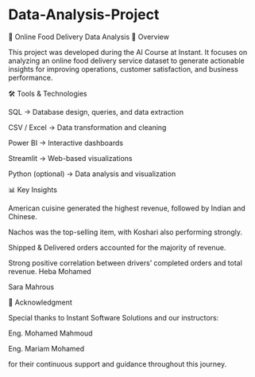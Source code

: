 # Data-Analysis-Project
🍴 Online Food Delivery Data Analysis
📌 Overview

This project was developed during the AI Course at Instant.
It focuses on analyzing an online food delivery service dataset to generate actionable insights for improving operations, customer satisfaction, and business performance.

🛠️ Tools & Technologies

SQL → Database design, queries, and data extraction

CSV / Excel → Data transformation and cleaning

Power BI → Interactive dashboards

Streamlit → Web-based visualizations

Python (optional) → Data analysis and visualization

📊 Key Insights

American cuisine generated the highest revenue, followed by Indian and Chinese.

Nachos was the top-selling item, with Koshari also performing strongly.

Shipped & Delivered orders accounted for the majority of revenue.

Strong positive correlation between drivers’ completed orders and total revenue.
Heba Mohamed

Sara Mahrous

🙏 Acknowledgment

Special thanks to Instant Software Solutions and our instructors:

Eng. Mohamed Mahmoud

Eng. Mariam Mohamed

for their continuous support and guidance throughout this journey.
